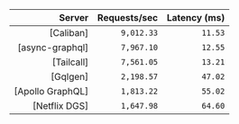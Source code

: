 <!-- PERFORMANCE_RESULTS_START -->

| Server | Requests/sec | Latency (ms) |
|--------:|--------------:|--------------:|
| [Caliban] | `9,012.33` | `11.53` |
| [async-graphql] | `7,967.10` | `12.55` |
| [Tailcall] | `7,561.05` | `13.21` |
| [Gqlgen] | `2,198.57` | `47.02` |
| [Apollo GraphQL] | `1,813.22` | `55.02` |
| [Netflix DGS] | `1,647.98` | `64.60` |

<!-- PERFORMANCE_RESULTS_END -->
